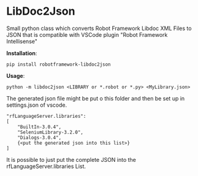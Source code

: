 
# LibDoc2Json
Small python class which converts Robot Framework Libdoc XML Files to JSON that is compatible with VSCode plugin "Robot Framework Intellisense"

**Installation**:

    pip install robotframework-libdoc2json

**Usage**:

    python -m libdoc2json <LIBRARY or *.robot or *.py> <MyLibrary.json>

The generated json file might be put o this folder and then be set up in settings.json of vscode.

    "rfLanguageServer.libraries": 
    [
        "BuiltIn-3.0.4",
        "SeleniumLibrary-3.2.0",
        "Dialogs-3.0.4",
        {<put the generated json into this list>}
    ]
    

It is possible to just put the complete JSON into the rfLanguageServer.libraries List.
